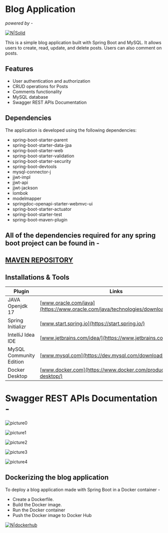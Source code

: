 # Blog Application
_powered by -_

[![N|Solid](https://res.cloudinary.com/dqab7rimk/image/upload/v1686218570/blog-application/springboot3_u8sfbr.png)](https://spring.io/projects/spring-boot)

This is a simple blog application built with Spring Boot and MySQL. It allows users to create, read, update, and delete posts. Users can also comment on posts.

## Features

- User authentication and authorization
- CRUD operations for Posts
- Comments functionality
- MySQL database
- Swagger REST APIs Documentation


## Dependencies

The application is developed using the following dependencies:

- spring-boot-starter-parent
- spring-boot-starter-data-jpa
- spring-boot-starter-web
- spring-boot-starter-validation
- spring-boot-starter-security
- spring-boot-devtools
- mysql-connector-j
- jjwt-impl
- jjwt-api
- jjwt-jackson
- lombok
- modelmapper
- springdoc-openapi-starter-webmvc-ui
- spring-boot-starter-actuator
- spring-boot-starter-test
- spring-boot-maven-plugin

## All of the dependencies required for any spring boot project can be found in -
## [MAVEN REPOSITORY](https://mvnrepository.com/)
##
##
## Installations & Tools

| Plugin | Links |
| ------ | ------ |
| JAVA Openjdk 17 | [www.oracle.com/java](https://www.oracle.com/java/technologies/downloads/#java17) |
| Spring Initializr | [www.start.spring.io](https://start.spring.io/) |
| IntelliJ Idea IDE | [www.jetbrains.com/idea/](https://www.jetbrains.com/idea/) |
| MySQL Community Edition | [www.mysql.com](https://dev.mysql.com/downloads/mysql/) |
| Docker Desktop | [www.docker.com](https://www.docker.com/products/docker-desktop/) |


# Swagger REST APIs Documentation -

![picture0](https://res.cloudinary.com/dqab7rimk/image/upload/v1686217874/blog-application/swagger-ui_uibx3y.png)

![picture1](https://res.cloudinary.com/dqab7rimk/image/upload/v1686217874/blog-application/swagger-endpoints-2_pvragb.png)

![picture2](https://res.cloudinary.com/dqab7rimk/image/upload/v1686217874/blog-application/swagger-endpoints-1_rkcqzk.png)

![picture3](https://res.cloudinary.com/dqab7rimk/image/upload/v1686217874/blog-application/swagger-endpoints-3_mzzjkg.png)

![picture4](https://res.cloudinary.com/dqab7rimk/image/upload/v1686217874/blog-application/swagger-endpoints-4_rmyczr.png)

## Dockerizing the blog application

To deploy a blog application made with Spring Boot in a Docker container -
- Create a Dockerfile.
- Build the Docker image.
- Run the Docker container
- Push the Docker image to Docker Hub

[![N|dockerhub](https://res.cloudinary.com/dqab7rimk/image/upload/v1686217874/blog-application/dockerhub-image_dwevnw.png)](https://hub.docker.com/r/prudv13/springboot-blogapp)
